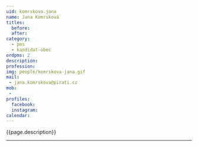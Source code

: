 ```yaml
---
uid: komrskova.jana
name: Jana Komrsková
titles:
  before: 
  after:
category:
  - pms
  - kandidat-obec 
ordpms: 2
description: 
profession: 
img: people/komrskova-jana.gif
mail:
 - jana.komrskova@pirati.cz
mob:
 - 
profiles:
  facebook: 
  instagram: 
calendar: 
---
```


{{page.description}}



---
